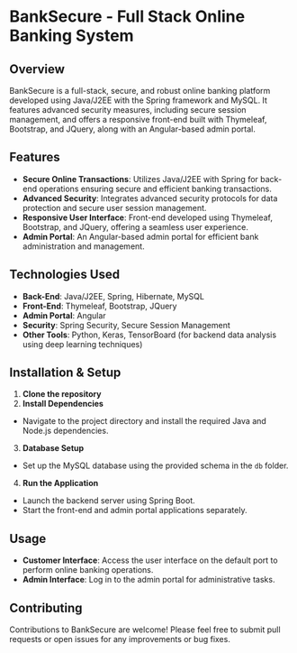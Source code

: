 # BankSecure - Full Stack Online Banking System

## Overview
BankSecure is a full-stack, secure, and robust online banking platform developed using Java/J2EE with the Spring framework and MySQL. It features advanced security measures, including secure session management, and offers a responsive front-end built with Thymeleaf, Bootstrap, and JQuery, along with an Angular-based admin portal.

## Features
- **Secure Online Transactions**: Utilizes Java/J2EE with Spring for back-end operations ensuring secure and efficient banking transactions.
- **Advanced Security**: Integrates advanced security protocols for data protection and secure user session management.
- **Responsive User Interface**: Front-end developed using Thymeleaf, Bootstrap, and JQuery, offering a seamless user experience.
- **Admin Portal**: An Angular-based admin portal for efficient bank administration and management.

## Technologies Used
- **Back-End**: Java/J2EE, Spring, Hibernate, MySQL
- **Front-End**: Thymeleaf, Bootstrap, JQuery
- **Admin Portal**: Angular
- **Security**: Spring Security, Secure Session Management
- **Other Tools**: Python, Keras, TensorBoard (for backend data analysis using deep learning techniques)

## Installation & Setup
1. **Clone the repository**
2. **Install Dependencies**
- Navigate to the project directory and install the required Java and Node.js dependencies.
3. **Database Setup**
- Set up the MySQL database using the provided schema in the `db` folder.
4. **Run the Application**
- Launch the backend server using Spring Boot.
- Start the front-end and admin portal applications separately.

## Usage
- **Customer Interface**: Access the user interface on the default port to perform online banking operations.
- **Admin Interface**: Log in to the admin portal for administrative tasks.

## Contributing
Contributions to BankSecure are welcome! Please feel free to submit pull requests or open issues for any improvements or bug fixes.

